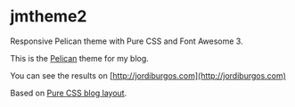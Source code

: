 jmtheme2
========

Responsive Pelican theme with Pure CSS and Font Awesome 3.

This is the [Pelican](https://getpelican.com) theme for my blog.

You can see the results on [http://jordiburgos.com](http://jordiburgos.com)

Based on [Pure CSS blog layout](https://purecss.io/layouts/blog/).
